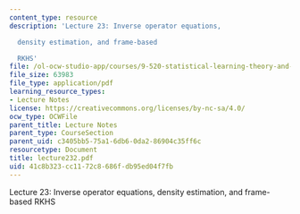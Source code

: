```yaml
---
content_type: resource
description: 'Lecture 23: Inverse operator equations,

  density estimation, and frame-based

  RKHS'
file: /ol-ocw-studio-app/courses/9-520-statistical-learning-theory-and-applications-spring-2003/41c8b323cc1172c8686fdb95ed04f7fb_lecture232.pdf
file_size: 63983
file_type: application/pdf
learning_resource_types:
- Lecture Notes
license: https://creativecommons.org/licenses/by-nc-sa/4.0/
ocw_type: OCWFile
parent_title: Lecture Notes
parent_type: CourseSection
parent_uid: c3405bb5-75a1-6db6-0da2-86904c35ff6c
resourcetype: Document
title: lecture232.pdf
uid: 41c8b323-cc11-72c8-686f-db95ed04f7fb
---
```

Lecture 23: Inverse operator equations,
density estimation, and frame-based
RKHS